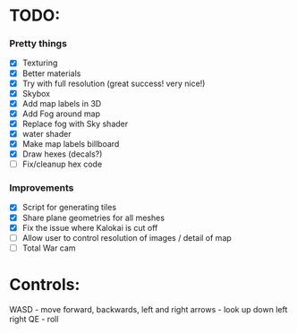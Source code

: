 # TODO:

### Pretty things

- [x] Texturing
- [x] Better materials
- [x] Try with full resolution (great success! very nice!)
- [x] Skybox
- [x] Add map labels in 3D
- [x] Add Fog around map
- [x] Replace fog with Sky shader
- [x] water shader
- [x] Make map labels billboard
- [x] Draw hexes (decals?)
- [ ] Fix/cleanup hex code 

### Improvements

- [x] Script for generating tiles
- [x] Share plane geometries for all meshes
- [x] Fix the issue where Kalokai is cut off
- [ ] Allow user to control resolution of images / detail of map
- [ ] Total War cam 

# Controls:

WASD - move forward, backwards, left and right
arrows - look up down left right
QE - roll
